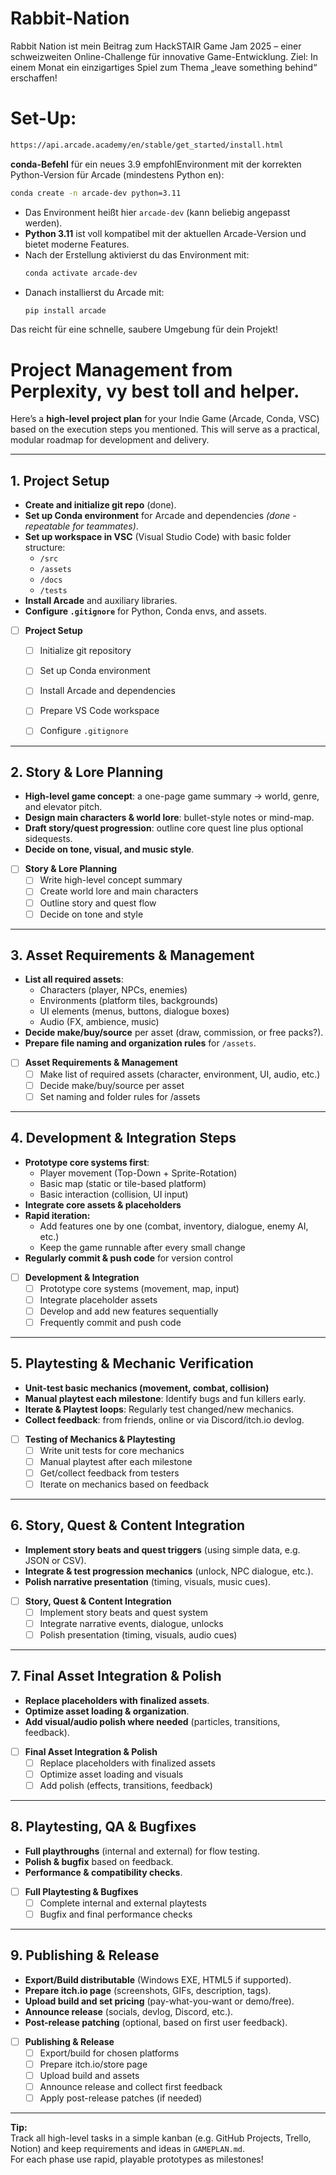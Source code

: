# Rabbit-Nation
Rabbit Nation ist mein Beitrag zum HackSTAIR Game Jam 2025 – einer schweizweiten Online-Challenge für innovative Game-Entwicklung. Ziel: In einem Monat ein einzigartiges Spiel zum Thema „leave something behind“ erschaffen!


# Set-Up:

```txt
https://api.arcade.academy/en/stable/get_started/install.html
```

**conda-Befehl** für ein neues 3.9 empfohlEnvironment mit der korrekten Python-Version für Arcade (mindestens Python en):

```bash
conda create -n arcade-dev python=3.11
```

- Das Environment heißt hier `arcade-dev` (kann beliebig angepasst werden).
- **Python 3.11** ist voll kompatibel mit der aktuellen Arcade-Version und bietet moderne Features.
- Nach der Erstellung aktivierst du das Environment mit:
  ```bash
  conda activate arcade-dev
  ```
- Danach installierst du Arcade mit:
  ```bash
  pip install arcade
  ```

Das reicht für eine schnelle, saubere Umgebung für dein Projekt!





# Project Management from Perplexity, vy best toll and helper.

Here’s a **high-level project plan** for your Indie Game (Arcade, Conda, VSC) based on the execution steps you mentioned. This will serve as a practical, modular roadmap for development and delivery.

***

## 1. Project Setup

- **Create and initialize git repo** (done).
- **Set up Conda environment** for Arcade and dependencies *(done - repeatable for teammates)*.
- **Set up workspace in VSC** (Visual Studio Code) with basic folder structure:
  - `/src`
  - `/assets`
  - `/docs`
  - `/tests`
- **Install Arcade** and auxiliary libraries.
- **Configure `.gitignore`** for Python, Conda envs, and assets.

- [ ] **Project Setup**  
  - [ ] Initialize git repository  
  - [ ] Set up Conda environment  
  - [ ] Install Arcade and dependencies  
  - [ ] Prepare VS Code workspace  
  - [ ] Configure `.gitignore`  


***

## 2. Story & Lore Planning

- **High-level game concept**: a one-page game summary → world, genre, and elevator pitch.
- **Design main characters & world lore**: bullet-style notes or mind-map.
- **Draft story/quest progression**: outline core quest line plus optional sidequests.
- **Decide on tone, visual, and music style**.

- [ ] **Story & Lore Planning**  
  - [ ] Write high-level concept summary  
  - [ ] Create world lore and main characters  
  - [ ] Outline story and quest flow  
  - [ ] Decide on tone and style  

***

## 3. Asset Requirements & Management

- **List all required assets**:
  - Characters (player, NPCs, enemies)
  - Environments (platform tiles, backgrounds)
  - UI elements (menus, buttons, dialogue boxes)
  - Audio (FX, ambience, music)
- **Decide make/buy/source** per asset (draw, commission, or free packs?).
- **Prepare file naming and organization rules** for `/assets`.

- [ ] **Asset Requirements & Management**  
  - [ ] Make list of required assets (character, environment, UI, audio, etc.)  
  - [ ] Decide make/buy/source per asset  
  - [ ] Set naming and folder rules for /assets  

***

## 4. Development & Integration Steps

- **Prototype core systems first**:
  - Player movement (Top-Down + Sprite-Rotation)
  - Basic map (static or tile-based platform)
  - Basic interaction (collision, UI input)
- **Integrate core assets & placeholders**
- **Rapid iteration:**
  - Add features one by one (combat, inventory, dialogue, enemy AI, etc.)
  - Keep the game runnable after every small change
- **Regularly commit & push code** for version control

- [ ] **Development & Integration**  
  - [ ] Prototype core systems (movement, map, input)  
  - [ ] Integrate placeholder assets  
  - [ ] Develop and add new features sequentially  
  - [ ] Frequently commit and push code  

***

## 5. Playtesting & Mechanic Verification

- **Unit-test basic mechanics (movement, combat, collision)**
- **Manual playtest each milestone**: Identify bugs and fun killers early.
- **Iterate & Playtest loops**: Regularly test changed/new mechanics.
- **Collect feedback**: from friends, online or via Discord/itch.io devlog.

- [ ] **Testing of Mechanics & Playtesting**  
  - [ ] Write unit tests for core mechanics  
  - [ ] Manual playtest after each milestone  
  - [ ] Get/collect feedback from testers  
  - [ ] Iterate on mechanics based on feedback  

***

## 6. Story, Quest & Content Integration

- **Implement story beats and quest triggers** (using simple data, e.g. JSON or CSV).
- **Integrate & test progression mechanics** (unlock, NPC dialogue, etc.).
- **Polish narrative presentation** (timing, visuals, music cues).

- [ ] **Story, Quest & Content Integration**  
  - [ ] Implement story beats and quest system  
  - [ ] Integrate narrative events, dialogue, unlocks  
  - [ ] Polish presentation (timing, visuals, audio cues)  

***

## 7. Final Asset Integration & Polish

- **Replace placeholders with finalized assets**.
- **Optimize asset loading & organization**.
- **Add visual/audio polish where needed** (particles, transitions, feedback).

- [ ] **Final Asset Integration & Polish**  
  - [ ] Replace placeholders with finalized assets  
  - [ ] Optimize asset loading and visuals  
  - [ ] Add polish (effects, transitions, feedback)  

***

## 8. Playtesting, QA & Bugfixes

- **Full playthroughs** (internal and external) for flow testing.
- **Polish & bugfix** based on feedback.
- **Performance & compatibility checks**.

- [ ] **Full Playtesting & Bugfixes**  
  - [ ] Complete internal and external playtests  
  - [ ] Bugfix and final performance checks  

***

## 9. Publishing & Release

- **Export/Build distributable** (Windows EXE, HTML5 if supported).
- **Prepare itch.io page** (screenshots, GIFs, description, tags).
- **Upload build and set pricing** (pay-what-you-want or demo/free).
- **Announce release** (socials, devlog, Discord, etc.).
- **Post-release patching** (optional, based on first user feedback).

- [ ] **Publishing & Release**  
  - [ ] Export/build for chosen platforms  
  - [ ] Prepare itch.io/store page  
  - [ ] Upload build and assets  
  - [ ] Announce release and collect first feedback  
  - [ ] Apply post-release patches (if needed)  

***

**Tip:**  
Track all high-level tasks in a simple kanban (e.g. GitHub Projects, Trello, Notion) and keep requirements and ideas in `GAMEPLAN.md`.  
For each phase use rapid, playable prototypes as milestones!
